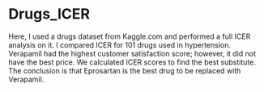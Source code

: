 # Drugs_ICER
Here, I used a drugs dataset from Kaggle.com and performed a full ICER analysis on it. I compared ICER for 101 drugs used in hypertension.
Verapamil had the highest customer satisfaction score; however, it did not have the best price. We calculated ICER scores to find the best substitute.
The conclusion is that Eprosartan is the best drug to be replaced with Verapamil.

